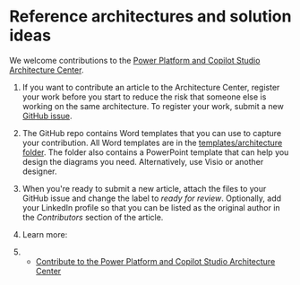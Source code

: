 # Reference architectures and solution ideas

We welcome contributions to the [Power Platform and Copilot Studio Architecture Center](https://learn.microsoft.com/power-platform/architecture/). 

1. If you want to contribute an article to the Architecture Center, register your work before you start to reduce the risk that someone else is working on the same architecture.  To register your work, submit a new [GitHub issue](https://github.com/microsoft/PowerPnPGuidanceHub/issues/new?template=new_architecture_submission.yml).
1. The GitHub repo contains Word templates that you can use to capture your contribution. All Word templates are in the [templates/architecture folder](https://github.com/microsoft/PowerPnPGuidanceHub/templates/architecture). The folder also contains a PowerPoint template that can help you design the diagrams you need. Alternatively, use Visio or another designer.
1. When you're ready to submit a new article, attach the files to your GitHub issue and change the label to *ready for review*. Optionally, add your LinkedIn profile so that you can be listed as the original author in the *Contributors* section of the article.

2. Learn more:
3. - [Contribute to the Power Platform and Copilot Studio Architecture Center](https://learn.microsoft.com/power-platform/architecture/contribute)
